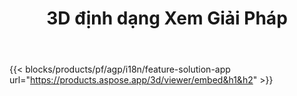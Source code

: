 ﻿---
title: 3D định dạng Xem Giải Pháp 
weight: 7730
url: /vi/viewer
limit: 
description: Xem 3D các tập tin từ bất kỳ thiết bị
---
{{< blocks/products/pf/agp/i18n/feature-solution-app url="https://products.aspose.app/3d/viewer/embed&h1&h2" >}} 
